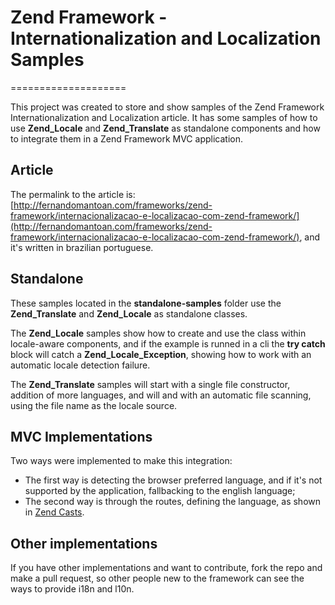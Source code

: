# Zend Framework - Internationalization and Localization Samples
====================

This project was created to store and show samples of the Zend Framework Internationalization and Localization article. It has some samples of how to use **Zend_Locale** and **Zend_Translate** as standalone components and how to integrate them in a Zend Framework MVC application.

## Article

The permalink to the article is: [http://fernandomantoan.com/frameworks/zend-framework/internacionalizacao-e-localizacao-com-zend-framework/](http://fernandomantoan.com/frameworks/zend-framework/internacionalizacao-e-localizacao-com-zend-framework/), and it's written in brazilian portuguese.

## Standalone

These samples located in the **standalone-samples** folder use the **Zend_Translate** and **Zend_Locale** as standalone classes.

The **Zend_Locale** samples show how to create and use the class within locale-aware components, and if the example is runned in a cli the **try catch** block will catch a **Zend_Locale_Exception**, showing how to work with an automatic locale detection failure.

The **Zend_Translate** samples will start with a single file constructor, addition of more languages, and will and with an automatic file scanning, using the file name as the locale source.

## MVC Implementations

Two ways were implemented to make this integration:

* The first way is detecting the browser preferred language, and if it's not supported by the application, fallbacking to the english language;
* The second way is through the routes, defining the language, as shown in [Zend Casts](www.zendcasts.com/introducing-zend_translate/2009/11/).

## Other implementations

If you have other implementations and want to contribute, fork the repo and make a pull request, so other people new to the framework can see the ways to provide i18n and l10n.